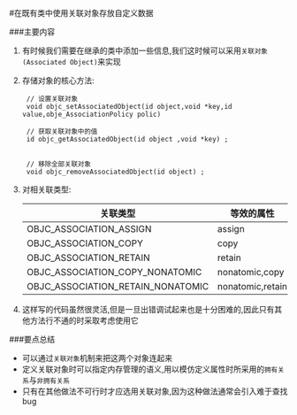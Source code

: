 #在既有类中使用关联对象存放自定义数据

###主要内容
1. 有时候我们需要在继承的类中添加一些信息,我们这时候可以采用`关联对象(Associated Object)`来实现

2. 存储对象的核心方法:

		// 设置关联对象
		void objc_setAssociatedObject(id object,void *key,id value,obje_AssociationPolicy polic)
		
		// 获取关联对象中的值
		id objc_getAssociatedObject(id object ,void *key) ;
		
		
		// 移除全部关联对象
		void objc_removeAssociatedObject(id object) ;
		
3. 对相关联类型:  

	| 关联类型 | 等效的属性 |
	| ------- | --------|
	|OBJC_ASSOCIATION_ASSIGN | assign | 
	|OBJC_ASSOCIATION_COPY | copy |
	|OBJC_ASSOCIATION_RETAIN| retain |
	|OBJC_ASSOCIATION_COPY_NONATOMIC|nonatomic,copy |
	|OBJC_ASSOCIATION_RETAIN_NONATOMIC|nonatomic,retain |
	
4. 这样写的代码虽然很灵活,但是一旦出错调试起来也是十分困难的,因此只有其他方法行不通的时采取考虑使用它

###要点总结
* 可以通过`关联对象`机制来把这两个对象连起来
* 定义关联对象时可以指定内存管理的语义,用以模仿定义属性时所采用的`拥有关系`与`非拥有关系`
* 只有在其他做法不可行时才应选用关联对象,因为这种做法通常会引入难于查找bug